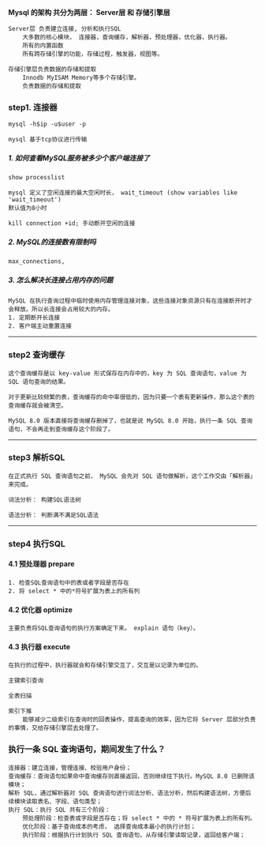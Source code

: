 
**Mysql 的架构 共分为两层： Server层 和 存储引擎层**

    Server层 负责建立连接, 分析和执行SQL
        大多数的核心模块， 连接器，查询缓存，解析器，预处理器，优化器，执行器。
        所有的内置函数
        所有跨存储引擎的功能，存储过程，触发器，视图等。

    存储引擎层负责数据的存储和提取
        Innodb MyISAM Memory等多个存储引擎。
        负责数据的存储和提取


### step1. 连接器

    mysql -h$ip -u$user -p

    mysql 基于tcp协议进行传输

##### 1. 如何查看MySQL服务被多少个客户端连接了

    show processlist

    mysql 定义了空闲连接的最大空闲时长， wait_timeout (show variables like 'wait_timeout')
    默认值为8小时

    kill connection +id; 手动断开空闲的连接

##### 2. MySQL的连接数有限制吗

    max_connections, 

##### 3. 怎么解决长连接占用内存的问题
    MySQL 在执行查询过程中临时使用内存管理连接对象，这些连接对象资源只有在连接断开时才会释放。所以长连接会占用较大的内存。
    1. 定期断开长连接
    2. 客户端主动重置连接

----------------------------------------------------

### step2 查询缓存

    这个查询缓存是以 key-value 形式保存在内存中的，key 为 SQL 查询语句，value 为 SQL 语句查询的结果。

    对于更新比较频繁的表，查询缓存的命中率很低的，因为只要一个表有更新操作，那么这个表的查询缓存就会被清空。

    MySQL 8.0 版本直接将查询缓存删掉了，也就是说 MySQL 8.0 开始，执行一条 SQL 查询语句，不会再走到查询缓存这个阶段了。

----------------------------------------------------

### step3 解析SQL

    在正式执行 SQL 查询语句之前， MySQL 会先对 SQL 语句做解析，这个工作交由「解析器」来完成。

    词法分析： 构建SQL语法树

    语法分析： 判断满不满足SQL语法

-----------------------------------------------------

### step4 执行SQL

#### 4.1 预处理器 prepare

    1. 检查SQL查询语句中的表或者字段是否存在
    2. 将 select * 中的*符号扩展为表上的所有列

#### 4.2 优化器 optimize
    主要负责将SQL查询语句的执行方案确定下来。 explain 语句（key）。
    

#### 4.3 执行器 execute
    在执行的过程中，执行器就会和存储引擎交互了，交互是以记录为单位的。

    主键索引查询

    全表扫描

    索引下推
        能够减少二级索引在查询时的回表操作，提高查询的效率，因为它将 Server 层部分负责的事情，交给存储引擎层去处理了。


### 执行一条 SQL 查询语句，期间发生了什么？

    连接器：建立连接，管理连接、校验用户身份；
    查询缓存：查询语句如果命中查询缓存则直接返回，否则继续往下执行。MySQL 8.0 已删除该模块；
    解析 SQL，通过解析器对 SQL 查询语句进行词法分析、语法分析，然后构建语法树，方便后续模块读取表名、字段、语句类型；
    执行 SQL：执行 SQL 共有三个阶段：
        预处理阶段：检查表或字段是否存在；将 select * 中的 * 符号扩展为表上的所有列。
        优化阶段：基于查询成本的考虑， 选择查询成本最小的执行计划；
        执行阶段：根据执行计划执行 SQL 查询语句，从存储引擎读取记录，返回给客户端；
